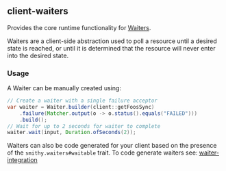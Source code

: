 ## client-waiters
Provides the core runtime functionality for [Waiters](https://smithy.io/2.0/additional-specs/waiters.html#waiters). 

Waiters are a client-side abstraction used to poll a resource until a desired state is reached, 
or until it is determined that the resource will never enter into the desired state.

### Usage
A Waiter can be manually created using:
```java
// Create a waiter with a single failure acceptor
var waiter = Waiter.builder(client::getFoosSync)
    .failure(Matcher.output(o -> o.status().equals("FAILED")))
    .build();
// Wait for up to 2 seconds for waiter to complete
waiter.wait(input, Duration.ofSeconds(2));
```

Waiters can also be code generated for your client based on the presence of the `smithy.waiters#waitable` trait.
To code generate waiters see: [waiter-integration](../../codegen/integrations/waiters-codegen)

